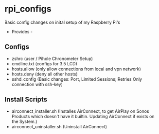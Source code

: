 # rpi_configs

Basic config changes on inital setup of my Raspberry Pi's
- Provides -

## Configs
- zshrc (user / Pihole Chronometer Setup)
- cmdline.txt (configs for 3.5 LCD)
- hosts.allow (only allow connections from local and vpn network)
- hosts.deny (deny all other hosts)
- sshd_config (Basic changes: Port, Limited Sessions; Retries Only connection with ssh-key)

## Install Scripts
- airconnect_installer.sh (Installes AirConnect, to get AirPlay on Sonos Products which doesn't have it builtin.
Updating AirConnect if exists on the System.)
- airconnect_uninstaller.sh (Uninstall AirConnect)
